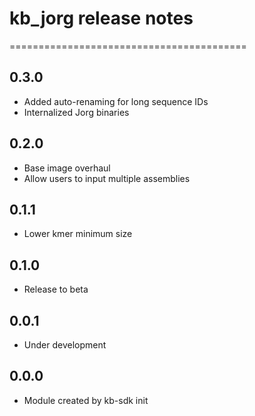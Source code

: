 # kb_jorg release notes
=========================================


0.3.0
-----
* Added auto-renaming for long sequence IDs
* Internalized Jorg binaries

0.2.0
-----
* Base image overhaul
* Allow users to input multiple assemblies

0.1.1
-----
* Lower kmer minimum size

0.1.0
-----
* Release to beta

0.0.1
-----
* Under development

0.0.0
-----
* Module created by kb-sdk init
